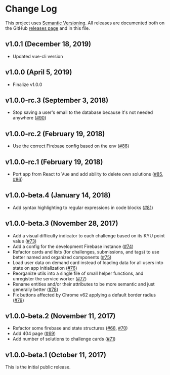 # Change Log

This project uses [Semantic Versioning](http://semver.org/). All releases are documented both on the GitHub [releases page](https://github.com/letscodework/codework/releases) and in this file.

## v1.0.1 (December 18, 2019)

- Updated vue-cli version

## v1.0.0 (April 5, 2019)

- Finalize v1.0.0

## v1.0.0-rc.3 (September 3, 2018)

- Stop saving a user's email to the database because it's not needed anywhere ([#90](https://github.com/letscodework/codework/pull/90))

## v1.0.0-rc.2 (February 19, 2018)

- Use the correct Firebase config based on the env ([#88](https://github.com/letscodework/codework/pull/88))

## v1.0.0-rc.1 (February 19, 2018)

- Port app from React to Vue and add ability to delete own solutions ([#85](https://github.com/letscodework/codework/pull/85), [#86](https://github.com/letscodework/codework/pull/86))

## v1.0.0-beta.4 (January 14, 2018)

- Add syntax highlighting to regular expressions in code blocks ([#81](https://github.com/letscodework/codework/pull/81))

## v1.0.0-beta.3 (November 28, 2017)

- Add a visual difficulty indicator to each challenge based on its KYU point value ([#73](https://github.com/letscodework/codework/pull/73))
- Add a config for the development Firebase instance ([#74](https://github.com/letscodework/codework/pull/74))
- Refactor cards and lists (for challenges, submissions, and tags) to use better named and organized components ([#75](https://github.com/letscodework/codework/pull/75))
- Load user data on demand card instead of loading data for all users into state on app initialization ([#76](https://github.com/letscodework/codework/pull/76))
- Reorganize utils into a single file of small helper functions, and unregister the service worker ([#77](https://github.com/letscodework/codework/pull/77))
- Rename entities and/or their attributes to be more semantic and just generally better ([#78](https://github.com/letscodework/codework/pull/78))
- Fix buttons affected by Chrome v62 applying a default border radius ([#79](https://github.com/letscodework/codework/pull/79))

## v1.0.0-beta.2 (November 11, 2017)

- Refactor some firebase and state structures ([#68](https://github.com/letscodework/codework/pull/68), [#70](https://github.com/letscodework/codework/pull/70))
- Add 404 page ([#69](https://github.com/letscodework/codework/pull/69))
- Add number of solutions to challenge cards ([#71](https://github.com/letscodework/codework/pull/71))

## v1.0.0-beta.1 (October 11, 2017)

This is the initial public release.
